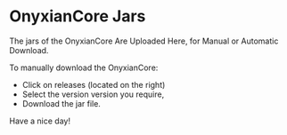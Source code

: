 # OnyxianCore Jars
The jars of the OnyxianCore Are Uploaded Here, for Manual or Automatic Download.


To manually download the OnyxianCore:
- Click on releases (located on the right)
- Select the version version you require,
- Download the jar file.



Have a nice day!
